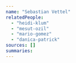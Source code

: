 ```yaml
---
name: "Sebastian Vettel"
relatedPeople:
  - "heidi-klum"
  - "mesut-ozil"
  - "mario-gomez"
  - "danica-patrick"
sources: []
summaries:
---
```


